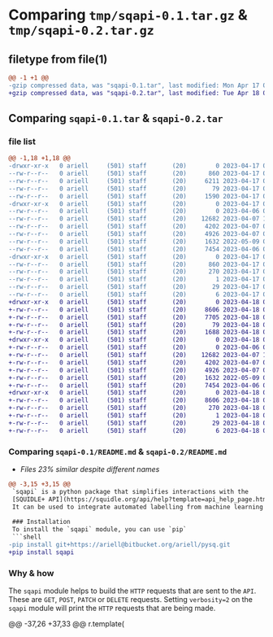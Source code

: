 # Comparing `tmp/sqapi-0.1.tar.gz` & `tmp/sqapi-0.2.tar.gz`

## filetype from file(1)

```diff
@@ -1 +1 @@
-gzip compressed data, was "sqapi-0.1.tar", last modified: Mon Apr 17 06:47:57 2023, max compression
+gzip compressed data, was "sqapi-0.2.tar", last modified: Tue Apr 18 00:18:39 2023, max compression
```

## Comparing `sqapi-0.1.tar` & `sqapi-0.2.tar`

### file list

```diff
@@ -1,18 +1,18 @@
-drwxr-xr-x   0 ariell     (501) staff       (20)        0 2023-04-17 06:47:57.166658 sqapi-0.1/
--rw-r--r--   0 ariell     (501) staff       (20)      860 2023-04-17 06:47:57.166716 sqapi-0.1/PKG-INFO
--rw-r--r--   0 ariell     (501) staff       (20)     6211 2023-04-17 02:32:12.000000 sqapi-0.1/README.md
--rw-r--r--   0 ariell     (501) staff       (20)       79 2023-04-17 06:47:57.166942 sqapi-0.1/setup.cfg
--rw-r--r--   0 ariell     (501) staff       (20)     1590 2023-04-17 06:41:39.000000 sqapi-0.1/setup.py
-drwxr-xr-x   0 ariell     (501) staff       (20)        0 2023-04-17 06:47:57.165997 sqapi-0.1/sqapi/
--rw-r--r--   0 ariell     (501) staff       (20)        0 2023-04-06 00:14:19.000000 sqapi-0.1/sqapi/__init__.py
--rw-r--r--   0 ariell     (501) staff       (20)    12682 2023-04-07 10:49:09.000000 sqapi-0.1/sqapi/annotate.py
--rw-r--r--   0 ariell     (501) staff       (20)     4202 2023-04-07 04:44:10.000000 sqapi-0.1/sqapi/api.py
--rw-r--r--   0 ariell     (501) staff       (20)     4926 2023-04-07 05:24:54.000000 sqapi-0.1/sqapi/helpers.py
--rw-r--r--   0 ariell     (501) staff       (20)     1632 2022-05-09 04:38:36.000000 sqapi-0.1/sqapi/media.py
--rw-r--r--   0 ariell     (501) staff       (20)     7454 2023-04-06 07:30:14.000000 sqapi-0.1/sqapi/request.py
-drwxr-xr-x   0 ariell     (501) staff       (20)        0 2023-04-17 06:47:57.166557 sqapi-0.1/sqapi.egg-info/
--rw-r--r--   0 ariell     (501) staff       (20)      860 2023-04-17 06:47:57.000000 sqapi-0.1/sqapi.egg-info/PKG-INFO
--rw-r--r--   0 ariell     (501) staff       (20)      270 2023-04-17 06:47:57.000000 sqapi-0.1/sqapi.egg-info/SOURCES.txt
--rw-r--r--   0 ariell     (501) staff       (20)        1 2023-04-17 06:47:57.000000 sqapi-0.1/sqapi.egg-info/dependency_links.txt
--rw-r--r--   0 ariell     (501) staff       (20)       29 2023-04-17 06:47:57.000000 sqapi-0.1/sqapi.egg-info/requires.txt
--rw-r--r--   0 ariell     (501) staff       (20)        6 2023-04-17 06:47:57.000000 sqapi-0.1/sqapi.egg-info/top_level.txt
+drwxr-xr-x   0 ariell     (501) staff       (20)        0 2023-04-18 00:18:39.105114 sqapi-0.2/
+-rw-r--r--   0 ariell     (501) staff       (20)     8606 2023-04-18 00:18:39.105195 sqapi-0.2/PKG-INFO
+-rw-r--r--   0 ariell     (501) staff       (20)     7705 2023-04-18 00:15:58.000000 sqapi-0.2/README.md
+-rw-r--r--   0 ariell     (501) staff       (20)       79 2023-04-18 00:18:39.105479 sqapi-0.2/setup.cfg
+-rw-r--r--   0 ariell     (501) staff       (20)     1688 2023-04-18 00:18:11.000000 sqapi-0.2/setup.py
+drwxr-xr-x   0 ariell     (501) staff       (20)        0 2023-04-18 00:18:39.104467 sqapi-0.2/sqapi/
+-rw-r--r--   0 ariell     (501) staff       (20)        0 2023-04-06 00:14:19.000000 sqapi-0.2/sqapi/__init__.py
+-rw-r--r--   0 ariell     (501) staff       (20)    12682 2023-04-07 10:49:09.000000 sqapi-0.2/sqapi/annotate.py
+-rw-r--r--   0 ariell     (501) staff       (20)     4202 2023-04-07 04:44:10.000000 sqapi-0.2/sqapi/api.py
+-rw-r--r--   0 ariell     (501) staff       (20)     4926 2023-04-07 05:24:54.000000 sqapi-0.2/sqapi/helpers.py
+-rw-r--r--   0 ariell     (501) staff       (20)     1632 2022-05-09 04:38:36.000000 sqapi-0.2/sqapi/media.py
+-rw-r--r--   0 ariell     (501) staff       (20)     7454 2023-04-06 07:30:14.000000 sqapi-0.2/sqapi/request.py
+drwxr-xr-x   0 ariell     (501) staff       (20)        0 2023-04-18 00:18:39.105021 sqapi-0.2/sqapi.egg-info/
+-rw-r--r--   0 ariell     (501) staff       (20)     8606 2023-04-18 00:18:39.000000 sqapi-0.2/sqapi.egg-info/PKG-INFO
+-rw-r--r--   0 ariell     (501) staff       (20)      270 2023-04-18 00:18:39.000000 sqapi-0.2/sqapi.egg-info/SOURCES.txt
+-rw-r--r--   0 ariell     (501) staff       (20)        1 2023-04-18 00:18:39.000000 sqapi-0.2/sqapi.egg-info/dependency_links.txt
+-rw-r--r--   0 ariell     (501) staff       (20)       29 2023-04-18 00:18:39.000000 sqapi-0.2/sqapi.egg-info/requires.txt
+-rw-r--r--   0 ariell     (501) staff       (20)        6 2023-04-18 00:18:39.000000 sqapi-0.2/sqapi.egg-info/top_level.txt
```

### Comparing `sqapi-0.1/README.md` & `sqapi-0.2/README.md`

 * *Files 23% similar despite different names*

```diff
@@ -3,15 +3,15 @@
 `sqapi` is a python package that simplifies interactions with the 
 [SQUIDLE+ API](https://squidle.org/api/help?template=api_help_page.html).
 It can be used to integrate automated labelling from machine learning algorithms and plenty other cool things.
 
 ### Installation
 To install the `sqapi` module, you can use `pip`
 ```shell
-pip install git+https://ariell@bitbucket.org/ariell/pysq.git 
+pip install sqapi 
 ```
 
 ### Why & how
 The `sqapi` module helps to build the `HTTP` requests that are sent to the `API`. These are 
 `GET`, `POST`, `PATCH` or `DELETE` requests. Setting `verbosity=2` on the `sqapi` module will print the `HTTP` 
 requests that are being made.
 
@@ -37,26 +37,33 @@
 r.template(<TEMPLATE>)               # format the output of the request using an inbuilt HTML template
 html = r.execute().text              # perform the request & return result as text (eg: for html)
 ```
 
 > **IMPORTANT:** in order to proceed, you will need a user account on [SQUIDLE+](https://squidle.org). You will also 
 > need to activate your API key.
 
-## Example of AUTO Annotate Bot
+## Examples
+### Random annotation BOT
+This is an example of an automated labelling bot that selects random class labels to assign to points.
+It provides terrible suggestions, however it provides a simple boiler-plate example of how to integrate a
+Machine Learning algorithm for label suggestions.
+
 Set up the environment and a mini project
 ```shell
 mkdir sqbot_demo && cd sqbot_demo   # make a directory
 virtualenv -p python3 env           # create a virtual environment
 source env/bin/activate             # activate it
-pip install git+https://ariell@bitbucket.org/ariell/pysq.git  # install sqapi
+pip install sqapi  # install sqapi
 ```
 
-In your project directory, create a file named `run_bot.py` with the following content:
+#### 1. Create a bot class
+In your project directory, create a file named `run_bot.py`:
 
 ```python
+# run_bot.py
 import random
 from sqapi.annotate import Annotator
 from sqapi.request import query_filter as qf
 from sqapi.helpers import cli_init, create_parser
 from sqapi.media import SQMediaObject
 
 
@@ -77,58 +84,79 @@
         classifier_code = random.sample(self.possible_codes, 1)[0]  # get a random code
         prob = round(random.random(), 2)  # generate a random probability
         # TODO: use the image_data, x and y point position to generate a real label and prob
         return classifier_code, prob
 
 
 if __name__ == '__main__':
-    bot = cli_init(RandoBOT)  # convenience method that initialises the class from command line arguments
-
-    # Initialise the list of annotation_set that you want classified
+    # Get the cli arguments from the Class __init__ function signatures
+    parser = create_parser(RandoBOT)  # convenient method to build a parser from the bot class
+    
+    # Add an extra argument to the parser to get an annotation_set id to classify
+    parser.add_argument('--annotation_set_id', help="Process annotation_set with specific ID", type=int)
+    
+    # Instantiate the bot class
+    args = parser.parse_args()
+    bot = RandoBOT(**vars(args))
+    
+    # Initialise the request for the list of annotation_sets that you want classified
     # only consider annotation_sets that do not already have suggestions from this user
     r = bot.sqapi.get("/api/annotation_set")
-        .filter_not(qf("children", "any", val=qf("user_id", "eq", bot.sqapi.current_user.get("id"))))
+    r.filter_not(qf("children", "any", val=qf("user_id", "eq", bot.sqapi.current_user.get("id"))))
 
     # filter annotation_sets within a nominated user_group 
     # as specified by the extra parameter added to RandoBot.__init__
-    r.filter(name="usergroups", op="any", val=dict(name="id", op="eq", val=bot.user_group_id))
+    r.filter(name="id", op="in", val=args.annotation_set_id)
 
     bot.start(r)
 ```
 
-The `cli_init` method is a convenience tool that allows you to initialise the Class from the command line based on the 
-signature of the `__init__` methods for that class and all base classes.
+The `create_parser` method is a convenience tool that allows you to build a command line parser from the  
+signature of the `__init__` methods for the RandoBot class and all inherited base classes (eg: Annotator).
 
-To see the parameters and how to use it from the command line, run the following:
+This allows you to pass arguments from the command line, and to use help on how to use it:
 ```shell
 python run_bot.py --help
 ```
 
 It will show you all the required parameters from the base class `Annotator` as well as any extra arguments added to the 
-`__init__` method of the `RandoBot` class.
+`__init__` method of the `RandoBot` class. Parameter descriptions come from the comment block.
 
-You also need to create a label map file to pass into the `--label_map_file` argument. 
+#### 2. Create a Label Mapper File
+Before you run it, you also need to create a label map file to pass into the `--label_map_file` argument. 
 This maps the outputs from your classifier to real class labels in the system.
 
 In your project directory, create a file named `rando_bot_label_map.json` 
 with the following content:
 ```json
 {
   "ECK": [{"or":[{"name":"vocab_elements","op":"any","val":{"name":"key","op":"eq","val":"214344"}},{"name":"vocab_elements","op":"any","val":{"name":"key","op":"eq","val":"54079009"}}]}],
   "ASC": [{"or":[{"name":"vocab_elements","op":"any","val":{"name":"key","op":"eq","val":"1839"}},{"name":"vocab_elements","op":"any","val":{"name":"key","op":"eq","val":"35000000"}}]}],
   "SUB": [{"name":"vocab_elements","op":"any","val":{"name":"key","op":"eq","val":"82001000"}}]
 }
 ```
 
+#### 3. Run your bot
 Now you're ready to run your classifier RandoBot, by simply executing this from the command line:
 ```shell
-python run_bot.py --label_map_file rando_bot_label_map.json --user_group_id=55 --poll_delay 5 --email_results
+python run_bot.py --label_map_file rando_bot_label_map.json --annotation_set_id=55 --poll_delay 5 --email_results
 ```
 
 This will get the list of annotation_sets contained in the user_group with the id of `55`
 and attempt to provide automated suggestions on the labels it contains using random class allocations and probabilities. 
 It will continue this indefinitely in a loop every 5s ( as defined by the `--poll_delay` parameter) until canceled. 
 It will send an email to the owner of every annotation_set that it completes.
 
 Now all that's left is for you to make the labels and probabilities real, and bob's your uncle,
 you've made an automated classifier.
 
+The [examples](examples) directory has some examples that you can use and/or adapt for 
+your purposes. Specifically with regard to classifiers:
+
+1. **[demo_randobot.py](examples/bots/demo_randobot.py)**: same as example above, but with additional command line 
+   arguments for filtering annotation_sets
+2. **[keras_cnn_bot.py](examples/bots/keras_cnn_bot.py)**: a real classifier that uses a tensor_flow/keras model for 
+   classifying points in images. The class received a number of additional parameters that can all be passed in as 
+   command line arguments. Run `python keras_cnn_bot.py --help` for more information. This shows an example of how to 
+   include additional model-specific arguments along with other parameters, as well as how to process the images and 
+   for a real classifier.
+
```

### Comparing `sqapi-0.1/setup.py` & `sqapi-0.2/setup.py`

 * *Files 8% similar despite different names*

```diff
@@ -1,14 +1,16 @@
 from setuptools import setup
 
 setup(
     name='sqapi',
-    version='0.1',
+    version='0.2',
     packages=['sqapi'],
     install_requires=['requests', 'numpy', 'opencv-python'],
+    long_description=open('README.md').read(),
+    long_description_content_type='text/markdown',
     license='MIT',        # Chose a license from here: https://help.github.com/articles/licensing-a-repository
     description='A python package that simplifies interactions with the SQUIDLE+ API. It can be used to integrate automated labelling from machine learning algorithms and plenty other cool things.',   # Give a short description about your library
     author='Greybits Engineering',                   # Type in your name
     url='https://bitbucket.org/ariell/pysq',   # Provide either the link to your github or to your website
     download_url='https://bitbucket.org/ariell/pysq/get/bede6badfc1ea09cd45b3ae3d4bc3551daa0b3e0.tar.gz',    # I explain this later on
     keywords=['SQUIDLE+', 'API', 'SQ', 'Machine Learning'],   # Keywords that define your package best
     classifiers=[
```

### Comparing `sqapi-0.1/sqapi/annotate.py` & `sqapi-0.2/sqapi/annotate.py`

 * *Files identical despite different names*

### Comparing `sqapi-0.1/sqapi/api.py` & `sqapi-0.2/sqapi/api.py`

 * *Files identical despite different names*

### Comparing `sqapi-0.1/sqapi/helpers.py` & `sqapi-0.2/sqapi/helpers.py`

 * *Files identical despite different names*

### Comparing `sqapi-0.1/sqapi/media.py` & `sqapi-0.2/sqapi/media.py`

 * *Files identical despite different names*

### Comparing `sqapi-0.1/sqapi/request.py` & `sqapi-0.2/sqapi/request.py`

 * *Files identical despite different names*


